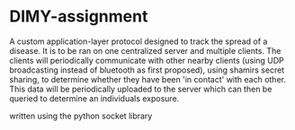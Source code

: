 # DIMY-assignment

A custom application-layer protocol designed to track the spread of a disease. 
It is to be ran on one centralized server and multiple clients. 
The clients will periodically communicate with other nearby clients (using UDP broadcasting instead of bluetooth as first proposed), using shamirs secret sharing, to determine whether they have been 'in contact' with each other. This data will be periodically uploaded to the server which can then be queried to determine an individuals exposure.

written using the python socket library
